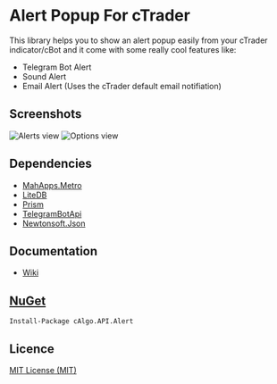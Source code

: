 <h1>Alert Popup For cTrader</h1>

This library helps you to show an alert popup easily from your cTrader indicator/cBot and it come with some really cool features like:

* Telegram Bot Alert
* Sound Alert
* Email Alert (Uses the cTrader default email notifiation)

<h2>Screenshots</h2>

![Alerts view](https://www.algodeveloper.com/wp-content/uploads/github/ctrader_alert_popup_6.png)
![Options view](https://www.algodeveloper.com/wp-content/uploads/github/ctrader_alert_popup_7.png)

<h2>Dependencies</h2>

* <a href="https://github.com/MahApps/MahApps.Metro/">MahApps.Metro</a>
* <a href="https://github.com/mbdavid/litedb">LiteDB</a>
* <a href="https://github.com/PrismLibrary/Prism">Prism</a>
* <a href="https://github.com/afhacker/TelegramBotApi">TelegramBotApi</a>
* <a href="https://github.com/JamesNK/Newtonsoft.Json">Newtonsoft.Json</a>

<h2>Documentation</h2>

* <a href="https://github.com/afhacker/ctrader-alert_popup/wiki">Wiki</a>

<h2><a href="https://www.nuget.org/packages/cAlgo.API.Alert/">NuGet</a></h2>

```Install-Package cAlgo.API.Alert```

<h2>Licence</h2>

[MIT License (MIT)](./LICENSE)
